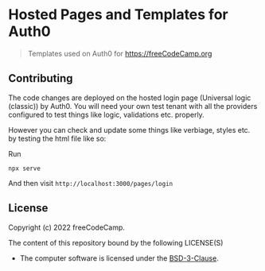 # Hosted Pages and Templates for Auth0

> Templates used on Auth0 for <https://freeCodeCamp.org>

## Contributing

The code changes are deployed on the hosted login page (Universal logic (classic)) by Auth0. You will need your own test tenant with all the providers configured to test things like logic, validations etc. properly.

However you can check and update some things like verbiage, styles etc. by testing the html file like so:

Run

```
npx serve
```

And then visit `http://localhost:3000/pages/login`

## License

Copyright (c) 2022 freeCodeCamp.

The content of this repository bound by the following LICENSE(S)
- The computer software is licensed under the [BSD-3-Clause](./LICENSE.md).
